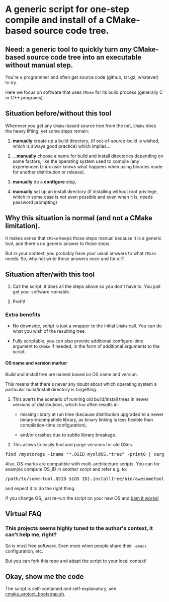 # A generic script for one-step compile and install of a CMake-based source code tree.

## Need: a generic tool to quickly turn *any* CMake-based source code tree into an executable without manual step.

You're a programmer and often get source code (github, tar.gz,
whatever) to try.

Here we focus on software that uses `CMake` for its build process
(generally C or C++ programs).

## Situation before/without this tool

Whenever you get any `CMake`-based source tree from the net, `CMake`
does the heavy lifting, yet some steps remain:

1. **manually** create up a build directory, (if out-of-source-build
   is wished, which is always good practice) which implies...

2. ...**manually** choose a name for build and install directories
   depending on some factors, like the operating system used to
   compile (any experienced Linux user knows what happens when using
   binaries made for another distribution or release).

3. **manually** do a **configure** step,

4. **manually** set up an install directory (if installing without
   root privilege, which in some case is not even possible and even
   when it is, needs password prompting)

## Why this situation is normal (and not a CMake limitation).

It makes sense that `CMake` keeps those steps manual because it is a
generic tool, and there's no generic answer to those steps.

But in your context, you probably have *your* usual answers to what
`CMake` needs.  So, why not write those answers once and for all?

## Situation after/with this tool

1. Call the script, it does all the steps above so you don't have to.
   You just get your software runnable.

2. Profit!

### Extra benefits

* No downside, script is just a wrapper to the initial `CMake` call.
  You can do what you wish of the resulting tree.

* Fully scriptable, you can also provide additional configure-time
  argument to `CMake` if needed, in the form of additional arguments
  to the script.

#### OS name and version marker

Build and install tree are named based on OS name and version.

This means that there's never any doubt about which operating system a
particular build/install directory is targetting.

1. This averts the scenario of running old build/install trees in newer
versions of distributions, which too often results in:

    * missing library at run time (because distribution upgraded to a
	  newer binary-incompatible library, as binary linking is less
	  flexible than compilation-time configuration),

    * and/or crashes due to subtle library breakage.

2. This allows to easily find and purge versions for old OSes.

<pre>
find /mystorage -iname "*.OSID_myoldOS.*tree" -print0 | xargs -0 rm -rf
</pre>

Also, OS-marks are compatible with multi-architecture scripts.  You
can for example compute OS_ID in another script and refer e.g. to:

<pre>
/path/to/some-tool.OSID_${OS_ID}.installtree/bin/awesometool
</pre>

and expect it to do the right thing.


If you change OS, just re-run the script on your new OS and
[bam it works!](http://www.smbc-comics.com/comic/2011-02-17)

## Virtual FAQ

### This projects seems highly tuned to the author's context, it can't help me, right?

So is most free software.  Even more when people share their `.emacs` configuration, etc.

But you can fork this repo and adapt the script to your local context!

## Okay, show me the code

The script is self-contained and self-explanatory, see
[cmake_project_bootstrap.sh](cmake_project_bootstrap.sh).
